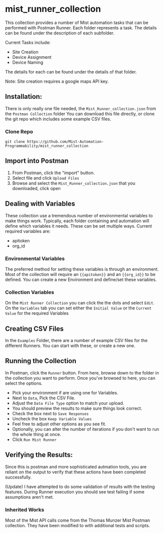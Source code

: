 # mist_runner_collection
This collection provides a number of Mist automation tasks that can be performed with Postman Runner.  Each folder represents a task.  The details can be found under the description of each subfolder.

Current Tasks include:
- Site Creation
- Device Assignment
- Device Naming

The details for each can be found under the details of that folder.

Note: Site creation requires a google maps API key.

## Installation:
There is only really one file needed, the `Mist_Runner_collection.json` from the `Postman Collection` folder
You can download this file directly, or clone the git repo which includes some example CSV files.

### Clone Repo
`git clone https://github.com/Mist-Automation-Programmability/mist_runner_collection`

## Import into Postman
1. From Postman, click the "import" button.
2. Select file and click `Upload Files`
3. Browse and select the `Mist_Runner_collection.json` that you downloaded, click open


## Dealing with Variables
These collection use a tremendous number of environmental variables to make things work.
Typically, each folder containing and automation will define which variables it needs.  These can be set multiple ways.
Current required variables are:
- apitoken
- org_id

### Environmental Variables
The preferred method for setting these variables is through an environment.  Most of the collection will require an `{{apitoken}}` and an `{{org_id}}` to be defined.  You can create a new Environment and define/set these variables.

### Collection Variables
On the `Mist Runner Collection` you can click the the dots and select `Edit`.  On the `Variables` tab you can set either the `Initial Value` or the `Current Value` for the required Variables


## Creating CSV Files
In the `Examples` Folder, there are a number of example CSV files for the different Runners.  You can start with these, or create a new one.

## Running the Collection
In Postman, click the `Runner` button.  From here, browse down to the folder in the collection you want to perform.
Once you've browsed to here, you can select the options.
- Pick your environment if are using one for Variables.
- Next to `Data`, Pick the CSV File.
- Adjust the `Data File Type` option to match your upload.
- You should preview the results to make sure things look correct.
- Check the box next to `Save Responses`
- Uncheck the box `Keep Variable Values`
- Feel free to adjust other options as you see fit.
- Optionally, you can alter the number of iterations if you don't want to run the whole thing at once.
- Click `Run Mist Runner`

## Verifying the Results:
Since this is postman and more sophisticated autmation tools, you are reliant on the output to verify that these actions have been completed successfully.

(Update) I have attempted to do some validation of results with the testing features.  During Runner execution you should see test failing if some assumptions aren't met.

### Inherited Works
Most of the Mist API calls come from the Thomas Munzer Mist Postman collection.  They have been modified to with additional tests and scripts.

